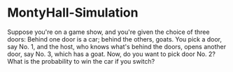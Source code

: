 # MontyHall-Simulation
Suppose you're on a game show, and you're given the choice of three doors: Behind one door is a car; behind the others, goats. You pick a door, say No. 1, and the host, who knows what's behind the doors, opens another door, say No. 3, which has a goat. Now, do you want to pick door No. 2? What is the probability to win the car if you switch?
